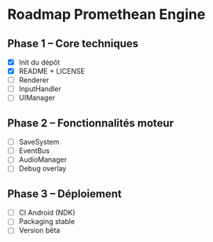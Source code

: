 # Roadmap Promethean Engine

## Phase 1 – Core techniques
- [x] Init du dépôt
- [x] README + LICENSE
- [ ] Renderer
- [ ] InputHandler
- [ ] UIManager

## Phase 2 – Fonctionnalités moteur
- [ ] SaveSystem
- [ ] EventBus
- [ ] AudioManager
- [ ] Debug overlay

## Phase 3 – Déploiement
- [ ] CI Android (NDK)
- [ ] Packaging stable
- [ ] Version bêta
